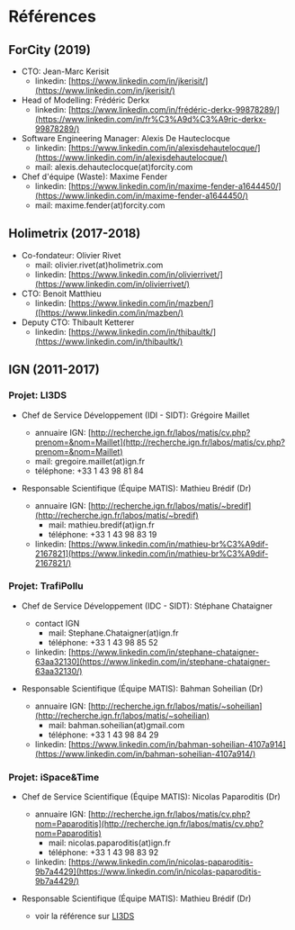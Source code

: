 # Références

## ForCity (2019)
- CTO: Jean-Marc Kerisit
	- linkedin: [https://www.linkedin.com/in/jkerisit/](https://www.linkedin.com/in/jkerisit/)
- Head of Modelling: Frédéric Derkx
	- linkedin: [https://www.linkedin.com/in/frédéric-derkx-99878289/](https://www.linkedin.com/in/fr%C3%A9d%C3%A9ric-derkx-99878289/)
- Software Engineering Manager: Alexis De Hauteclocque
	- linkedin: [https://www.linkedin.com/in/alexisdehautelocque/](https://www.linkedin.com/in/alexisdehautelocque/)
	- mail: alexis.dehauteclocque(at)forcity.com
- Chef d'équipe (Waste): Maxime Fender
	- linkedin: [https://www.linkedin.com/in/maxime-fender-a1644450/](https://www.linkedin.com/in/maxime-fender-a1644450/)
	- mail: maxime.fender(at)forcity.com

## Holimetrix (2017-2018)
- Co-fondateur: Olivier Rivet
	- mail: olivier.rivet(at)holimetrix.com
	- linkedin: [https://www.linkedin.com/in/olivierrivet/](https://www.linkedin.com/in/olivierrivet/)
- CTO: Benoit Matthieu
	- linkedin: [https://www.linkedin.com/in/mazben/]([https://www.linkedin.com/in/mazben/)
- Deputy CTO: Thibault Ketterer
	- linkedin: [https://www.linkedin.com/in/thibaultk/](https://www.linkedin.com/in/thibaultk/)

## IGN (2011-2017)

### Projet: LI3DS

- Chef de Service Développement (IDI - SIDT): Grégoire Maillet
	- annuaire IGN: [http://recherche.ign.fr/labos/matis/cv.php?prenom=&nom=Maillet](http://recherche.ign.fr/labos/matis/cv.php?prenom=&nom=Maillet)
	- mail: gregoire.maillet(at)ign.fr
	- téléphone: +33 1 43 98 81 84

- Responsable Scientifique (Équipe MATIS): Mathieu Brédif (Dr)
	- annuaire IGN: [http://recherche.ign.fr/labos/matis/~bredif](http://recherche.ign.fr/labos/matis/~bredif)
		- mail: mathieu.bredif(at)ign.fr
		- téléphone: +33 1 43 98 83 19
	- linkedin: [https://www.linkedin.com/in/mathieu-br%C3%A9dif-2167821](https://www.linkedin.com/in/mathieu-br%C3%A9dif-2167821/)

### Projet: TrafiPollu

- Chef de Service Développement (IDC - SIDT): Stéphane Chataigner
	- contact IGN
		- mail: Stephane.Chataigner(at)ign.fr
		- téléphone: +33 1 43 98 85 52
	- linkedin: [https://www.linkedin.com/in/stephane-chataigner-63aa32130](https://www.linkedin.com/in/stephane-chataigner-63aa32130/)

- Responsable Scientifique (Équipe MATIS): Bahman Soheilian (Dr)
	- annuaire IGN: [http://recherche.ign.fr/labos/matis/~soheilian](http://recherche.ign.fr/labos/matis/~soheilian)
		- mail: bahman.soheilian(at)gmail.com
		- téléphone: +33 1 43 98 84 29
	- linkedin: [https://www.linkedin.com/in/bahman-soheilian-4107a914](https://www.linkedin.com/in/bahman-soheilian-4107a914/)

###  Projet: iSpace&Time

- Chef de Service Scientifique (Équipe MATIS): Nicolas Paparoditis
(Dr)
	- annuaire IGN: [http://recherche.ign.fr/labos/matis/cv.php?nom=Paparoditis](http://recherche.ign.fr/labos/matis/cv.php?nom=Paparoditis)
		- mail: nicolas.paparoditis(at)ign.fr
		- téléphone: +33 1 43 98 83 92
	- linkedin: [https://www.linkedin.com/in/nicolas-paparoditis-9b7a4429](https://www.linkedin.com/in/nicolas-paparoditis-9b7a4429/)

- Responsable Scientifique (Équipe MATIS): Mathieu Brédif (Dr)
	- voir la référence sur [LI3DS](#projet-li3ds)
